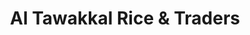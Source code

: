 ---
title: "Al Tawakkal Rice & Traders"
url: /karachi/al-tawakkal-rice-and-traders/
shop: wholesale
---